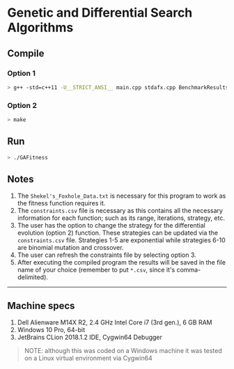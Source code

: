 # Genetic and Differential Search Algorithms

## Compile

### Option 1

```bash
> g++ -std=c++11 -U__STRICT_ANSI__ main.cpp stdafx.cpp BenchmarkResults.cpp Benchmark.cpp ConstraintsFile.cpp GeneticAlgorithms.cpp -o GAFitness
```

### Option 2

```bash
> make
```

## Run

```bash
> ./GAFitness
```

## Notes

1. The `Shekel's_Foxhole_Data.txt` is necessary for this program to work as the fitness function requires it.
1. The `constraints.csv` file is necessary as this contains all the necessary information for each function; such as its range, iterations, strategy, etc.
1. The user has the option to change the strategy for the differential evolution (option 2) function. These strategies can be updated via the `constraints.csv` file. Strategies 1-5 are exponential while strategies 6-10 are binomial mutation and crossover.
1. The user can refresh the constraints file by selecting option 3.
1. After executing the compiled program the results will be saved in the file name of your choice (remember to put `*.csv`, since it's comma-delimited).

---

## Machine specs

1. Dell Alienware M14X R2, 2.4 GHz Intel Core i7 (3rd gen.), 6 GB RAM
1. Windows 10 Pro, 64-bit
1. JetBrains CLion 2018.1.2 IDE, Cygwin64 Debugger

> NOTE: although this was coded on a Windows machine it was tested on a Linux virtual environment via Cygwin64
